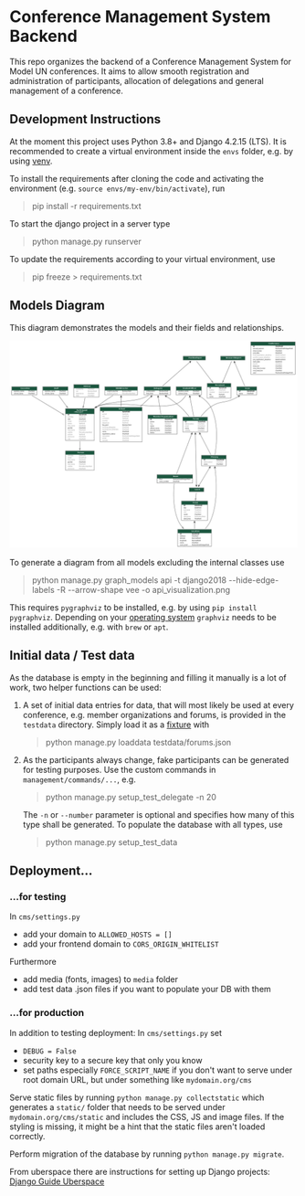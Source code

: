 # Conference Management System Backend

This repo organizes the backend of a Conference Management System for Model UN conferences. It aims to allow smooth registration and administration of participants, allocation of delegations and general management of a conference.

## Development Instructions

At the moment this project uses Python 3.8+ and Django 4.2.15 (LTS). It is recommended to create a virtual environment inside the `envs` folder, e.g. by using [venv](https://docs.python.org/3/tutorial/venv.html).

To install the requirements after cloning the code and activating the environment (e.g. `source envs/my-env/bin/activate`), run

> pip install -r requirements.txt

To start the django project in a server type

> python manage.py runserver

To update the requirements according to your virtual environment, use

> pip freeze > requirements.txt

## Models Diagram

This diagram demonstrates the models and their fields and relationships.

![Models Diagram Image](api_visualization.png)

To generate a diagram from all models excluding the internal classes use

> python manage.py graph_models api -t django2018 --hide-edge-labels -R --arrow-shape vee -o api_visualization.png

This requires `pygraphviz` to be installed, e.g. by using `pip install pygraphviz`. Depending on your [operating system](https://pygraphviz.github.io/documentation/stable/install.html) `graphviz` needs to be installed additionally, e.g. with `brew` or `apt`.

## Initial data / Test data

As the database is empty in the beginning and filling it manually is a lot of work, two helper functions can be used:

1. A set of initial data entries for data, that will most likely be used at every conference, e.g. member organizations and forums, is provided in the `testdata` directory. Simply load it as a [fixture](https://docs.djangoproject.com/en/4.0/howto/initial-data/#providing-initial-data-with-migrations) with

   > python manage.py loaddata testdata/forums.json

2. As the participants always change, fake participants can be generated for testing purposes. Use the custom commands in `management/commands/...`, e.g.

   > python manage.py setup_test_delegate -n 20

   The `-n` or `--number` parameter is optional and specifies how many of this type shall be generated. To populate the database with all types, use

   > python manage.py setup_test_data

## Deployment...

### ...for testing

In `cms/settings.py`

- add your domain to `ALLOWED_HOSTS = []`
- add your frontend domain to `CORS_ORIGIN_WHITELIST`

Furthermore

- add media (fonts, images) to `media` folder
- add test data .json files if you want to populate your DB with them

### ...for production

In addition to testing deployment: In `cms/settings.py` set

- `DEBUG = False`
- security key to a secure key that only you know
- set paths especially `FORCE_SCRIPT_NAME` if you don't want to serve under root domain URL, but under something like `mydomain.org/cms`

Serve static files by running `python manage.py collectstatic` which generates a `static/` folder that needs to be served under `mydomain.org/cms/static` and includes the CSS, JS and image files. If the styling is missing, it might be a hint that the static files aren't loaded correctly.

Perform migration of the database by running `python manage.py migrate`.

From uberspace there are instructions for setting up Django projects: [Django Guide Uberspace](https://lab.uberspace.de/guide_django/)
